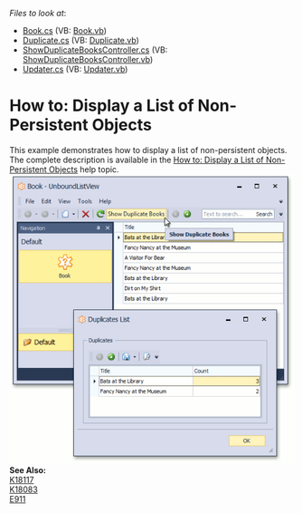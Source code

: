 <!-- default file list -->
*Files to look at*:

* [Book.cs](./CS/UnboundListView.Module/Book.cs) (VB: [Book.vb](./VB/UnboundListView.Module/Book.vb))
* [Duplicate.cs](./CS/UnboundListView.Module/Duplicate.cs) (VB: [Duplicate.vb](./VB/UnboundListView.Module/Duplicate.vb))
* [ShowDuplicateBooksController.cs](./CS/UnboundListView.Module/ShowDuplicateBooksController.cs) (VB: [ShowDuplicateBooksController.vb](./VB/UnboundListView.Module/ShowDuplicateBooksController.vb))
* [Updater.cs](./CS/UnboundListView.Module/Updater.cs) (VB: [Updater.vb](./VB/UnboundListView.Module/Updater.vb))
<!-- default file list end -->
# How to: Display a List of Non-Persistent Objects


<p>This example demonstrates how to display a list of non-persistent objects. The complete description is available in the <a href="http://help.devexpress.com/#Xaf/CustomDocument3167"><u>How to: Display a List of Non-Persistent Objects</u></a> help topic.<br />
<img src="https://raw.githubusercontent.com/DevExpress-Examples/how-to-display-a-list-of-non-persistent-objects-e980/9.2.5+/media/240a07d1-a035-412c-a919-e8a94229d9d5.png"><br />
<strong>See Also:</strong><br />
<a href="https://www.devexpress.com/Support/Center/p/K18117">K18117</a><br />
<a href="https://www.devexpress.com/Support/Center/p/K18083">K18083</a><br />
<a href="https://www.devexpress.com/Support/Center/p/E911">E911</a></p>

<br/>


